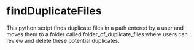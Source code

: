 # findDuplicateFiles
This python script finds duplicate files in a path entered by a user and moves them to a folder called folder_of_duplicate_files where users can review and delete these potential duplicates.
